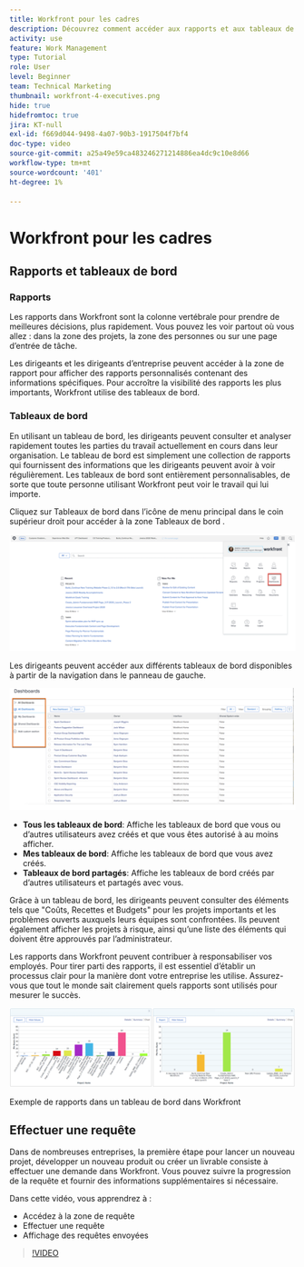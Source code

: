 ```yaml
---
title: Workfront pour les cadres
description: Découvrez comment accéder aux rapports et aux tableaux de bord, effectuer des requêtes et revoir des requêtes.
activity: use
feature: Work Management
type: Tutorial
role: User
level: Beginner
team: Technical Marketing
thumbnail: workfront-4-executives.png
hide: true
hidefromtoc: true
jira: KT-null
exl-id: f669d044-9498-4a07-90b3-1917504f7bf4
doc-type: video
source-git-commit: a25a49e59ca483246271214886ea4dc9c10e8d66
workflow-type: tm+mt
source-wordcount: '401'
ht-degree: 1%

---
```


# Workfront pour les cadres

## Rapports et tableaux de bord

### Rapports

Les rapports dans Workfront sont la colonne vertébrale pour prendre de meilleures décisions, plus rapidement. Vous pouvez les voir partout où vous allez : dans la zone des projets, la zone des personnes ou sur une page d’entrée de tâche.

Les dirigeants et les dirigeants d’entreprise peuvent accéder à la zone de rapport pour afficher des rapports personnalisés contenant des informations spécifiques. Pour accroître la visibilité des rapports les plus importants, Workfront utilise des tableaux de bord.

### Tableaux de bord

En utilisant un tableau de bord, les dirigeants peuvent consulter et analyser rapidement toutes les parties du travail actuellement en cours dans leur organisation. Le tableau de bord est simplement une collection de rapports qui fournissent des informations que les dirigeants peuvent avoir à voir régulièrement. Les tableaux de bord sont entièrement personnalisables, de sorte que toute personne utilisant Workfront peut voir le travail qui lui importe.

Cliquez sur Tableaux de bord dans l’icône de menu principal dans le coin supérieur droit pour accéder à la zone Tableaux de bord .

![Image de l’option Tableaux de bord dans le menu principal](assets/workfront-4-executives-1.png)

Les dirigeants peuvent accéder aux différents tableaux de bord disponibles à partir de la navigation dans le panneau de gauche.

![Image de l’option Tableaux de bord dans le menu principal](assets/workfront-4-executives-2.png)

* **Tous les tableaux de bord**: Affiche les tableaux de bord que vous ou d’autres utilisateurs avez créés et que vous êtes autorisé à au moins afficher.
* **Mes tableaux de bord**: Affiche les tableaux de bord que vous avez créés.
* **Tableaux de bord partagés**: Affiche les tableaux de bord créés par d’autres utilisateurs et partagés avec vous.

Grâce à un tableau de bord, les dirigeants peuvent consulter des éléments tels que &quot;Coûts, Recettes et Budgets&quot; pour les projets importants et les problèmes ouverts auxquels leurs équipes sont confrontées. Ils peuvent également afficher les projets à risque, ainsi qu’une liste des éléments qui doivent être approuvés par l’administrateur.

Les rapports dans Workfront peuvent contribuer à responsabiliser vos employés. Pour tirer parti des rapports, il est essentiel d’établir un processus clair pour la manière dont votre entreprise les utilise. Assurez-vous que tout le monde sait clairement quels rapports sont utilisés pour mesurer le succès.

![Exemple de rapports dans un tableau de bord dans Workfront ](assets/workfront-4-executives-3.png)

Exemple de rapports dans un tableau de bord dans Workfront

## Effectuer une requête

Dans de nombreuses entreprises, la première étape pour lancer un nouveau projet, développer un nouveau produit ou créer un livrable consiste à effectuer une demande dans Workfront. Vous pouvez suivre la progression de la requête et fournir des informations supplémentaires si nécessaire.

Dans cette vidéo, vous apprendrez à :

* Accédez à la zone de requête
* Effectuer une requête
* Affichage des requêtes envoyées

>[!VIDEO](https://video.tv.adobe.com/v/336092/?quality=12&learn=on)
